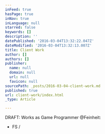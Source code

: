 ```yaml
---
inFeed: true
hasPage: true
inNav: true
inLanguage: null
starred: false
keywords: []
description: ''
datePublished: '2016-03-04T13:32:22.047Z'
dateModified: '2016-03-04T13:32:13.007Z'
title: Client Work
author: []
authors: []
publisher:
  name: null
  domain: null
  url: null
  favicon: null
sourcePath: _posts/2016-03-04-client-work.md
published: true
url: client-work/index.html
_type: Article

---
```

DRAFT: Works as Game Programmer @Feinheit:  
- FS /